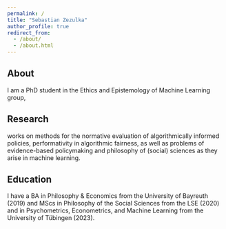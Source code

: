 ```yaml
---
permalink: /
title: "Sebastian Zezulka"
author_profile: true
redirect_from: 
  - /about/
  - /about.html
---
```


## About

I am a PhD student in the Ethics and Epistemology of Machine Learning group, 

## Research

works on methods for the normative evaluation of algorithmically informed policies, performativity in algorithmic fairness, as well as problems of evidence-based policymaking and philosophy of (social) sciences as they arise in machine learning.

## Education

I have a BA in Philosophy & Economics from the University of Bayreuth (2019) and MScs in Philosophy of the Social Sciences from the LSE (2020) and in Psychometrics, Econometrics, and Machine Learning from the University of Tübingen (2023).